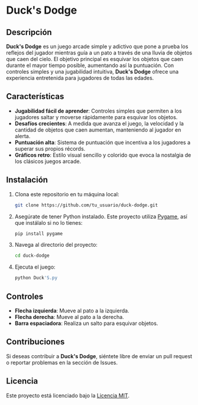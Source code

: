 # Duck's Dodge

## Descripción

**Duck's Dodge** es un juego arcade simple y adictivo que pone a prueba los reflejos del jugador mientras guía a un pato a través de una lluvia de objetos que caen del cielo. El objetivo principal es esquivar los objetos que caen durante el mayor tiempo posible, aumentando así la puntuación. Con controles simples y una jugabilidad intuitiva, **Duck's Dodge** ofrece una experiencia entretenida para jugadores de todas las edades.

## Características

- **Jugabilidad fácil de aprender**: Controles simples que permiten a los jugadores saltar y moverse rápidamente para esquivar los objetos.
- **Desafíos crecientes**: A medida que avanza el juego, la velocidad y la cantidad de objetos que caen aumentan, manteniendo al jugador en alerta.
- **Puntuación alta**: Sistema de puntuación que incentiva a los jugadores a superar sus propios récords.
- **Gráficos retro**: Estilo visual sencillo y colorido que evoca la nostalgia de los clásicos juegos arcade.

## Instalación

1. Clona este repositorio en tu máquina local:
    ```bash
    git clone https://github.com/tu_usuario/duck-dodge.git
    ```

2. Asegúrate de tener Python instalado. Este proyecto utiliza [Pygame](https://www.pygame.org/), así que instálalo si no lo tienes:
    ```bash
    pip install pygame
    ```

3. Navega al directorio del proyecto:
    ```bash
    cd duck-dodge
    ```

4. Ejecuta el juego:
    ```bash
    python Duck'S.py
    ```

## Controles

- **Flecha izquierda**: Mueve al pato a la izquierda.
- **Flecha derecha**: Mueve al pato a la derecha.
- **Barra espaciadora**: Realiza un salto para esquivar objetos.

## Contribuciones

Si deseas contribuir a **Duck's Dodge**, siéntete libre de enviar un pull request o reportar problemas en la sección de Issues.

## Licencia

Este proyecto está licenciado bajo la [Licencia MIT](LICENSE).
